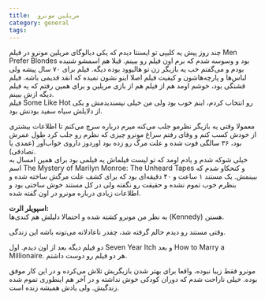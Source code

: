 ```yaml
---
title:  مریلین مونرو
category: general
tags:  
---
```


چند روز پیش یه کلیپی تو ایسنتا دیدم که یکی دیالوگای مریلین مونرو در فیلم Men Prefer Blondes بود و وسوسه شدم که برم اون فیلم رو ببینم. قبلا هم اسمشو شنیده بودم و می‌گفتم خب یه بازیگر زن تو هالیوود بوده دیگه. فیلم برای ۷۰ سال پیشه ولی لباس‌ها و پارچه‌هاشون و کیفیت فیلم اصلا اینو نشون نمیده که انقد قدیمی باشه. فیلم قشنگی بود، خوشم اومد هم از فیلم هم از بازی مریلین و برای همین رفتم که یه فیلم دیگه ازش ببینم. <br>
فیلم Some Like Hot رو انتخاب کردم، اینم خوب بود ولی من خیلی نپسندیدمش و یکی از دلایلش سیاه سفید بودنش بود. 

معمولا وقتی یه بازیگر نظرمو جلب می‌کنه میرم درباره سرچ می‌کنم تا اطلاعات بیشتری از خودش کسب کنم و وقای رفتم سراغ مونرو چیزی که نظرم رو جلب کرد طول عمرش بود، ۳۶ سالگی فوت شده و علت مرگ رو زده بود اوردوز داروی خواب‌آور (عمدی یا تصادفی). <br>
خیلی شوکه شدم و یادم اومد که تو لیست فیلماش یه فیلمی بود برای همین امسال به اسم The Mystery of Marilyn Monroe: The Unheard Tapes و کنحکاو شدم که ببینمش. یک مستند ۱ ساعت و ۴۰ دقیقه‌ای بود که برای کشف علت مرگش ساخته شده و بنظرم خوب تموم نشده و حقیقت رو نگفته ولی در کل مستند خوش ساختی بود و اطلاعات زیادی درباره مونرو در اون گفته شده. 

**اسپویلر الرت:** <br>
به نظر من مونرو کشته شده و احتمالا دلیلش هم کندی‌ها (Kennedy) هستن.

وقتی مستند رو دیدم حالم گرفته شد، چقدر ناعادلانه می‌تونه باشه این زندگی.

دو فیلم دیگه بعد از اون دیدم. اول Seven Year Itch و بعد How to Marry a Millionaire. 
هر دو فیلم رو دوست داشتم.

مونرو فقط زیبا نبوده،‌ واقعا برای بهتر شدن بازیگریش تلاش می‌کرده و در این کار موفق بوده. خیلی ناراحت شدم که دوران کودکی خوش نداشته و در آخر هم اینطوری تموم شده زندگیش. ولی یادش همیشه زنده است.




